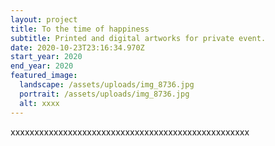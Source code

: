 ```yaml
---
layout: project
title: To the time of happiness
subtitle: Printed and digital artworks for private event.
date: 2020-10-23T23:16:34.970Z
start_year: 2020
end_year: 2020
featured_image:
  landscape: /assets/uploads/img_8736.jpg
  portrait: /assets/uploads/img_8736.jpg
  alt: xxxx
---
```

xxxxxxxxxxxxxxxxxxxxxxxxxxxxxxxxxxxxxxxxxxxxxxxxxx